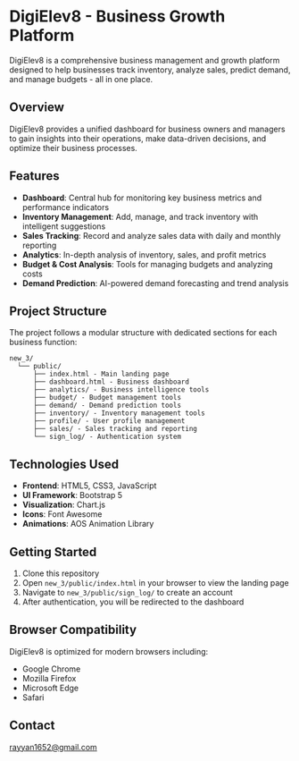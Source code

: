 # DigiElev8 - Business Growth Platform

DigiElev8 is a comprehensive business management and growth platform designed to help businesses track inventory, analyze sales, predict demand, and manage budgets - all in one place.

## Overview

DigiElev8 provides a unified dashboard for business owners and managers to gain insights into their operations, make data-driven decisions, and optimize their business processes.

## Features

- **Dashboard**: Central hub for monitoring key business metrics and performance indicators
- **Inventory Management**: Add, manage, and track inventory with intelligent suggestions
- **Sales Tracking**: Record and analyze sales data with daily and monthly reporting
- **Analytics**: In-depth analysis of inventory, sales, and profit metrics
- **Budget & Cost Analysis**: Tools for managing budgets and analyzing costs
- **Demand Prediction**: AI-powered demand forecasting and trend analysis

## Project Structure

The project follows a modular structure with dedicated sections for each business function:

```
new_3/
  └── public/
      ├── index.html - Main landing page
      ├── dashboard.html - Business dashboard
      ├── analytics/ - Business intelligence tools
      ├── budget/ - Budget management tools
      ├── demand/ - Demand prediction tools
      ├── inventory/ - Inventory management tools
      ├── profile/ - User profile management
      ├── sales/ - Sales tracking and reporting
      └── sign_log/ - Authentication system
```

## Technologies Used

- **Frontend**: HTML5, CSS3, JavaScript
- **UI Framework**: Bootstrap 5
- **Visualization**: Chart.js
- **Icons**: Font Awesome
- **Animations**: AOS Animation Library

## Getting Started

1. Clone this repository
2. Open `new_3/public/index.html` in your browser to view the landing page
3. Navigate to `new_3/public/sign_log/` to create an account
4. After authentication, you will be redirected to the dashboard

## Browser Compatibility

DigiElev8 is optimized for modern browsers including:
- Google Chrome
- Mozilla Firefox
- Microsoft Edge
- Safari



## Contact

rayyan1652@gmail.com
